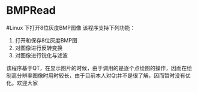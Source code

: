# BMPRead
#Linux 下打开8位灰度BMP图像
该程序支持下列功能：
1. 打开和保存8位灰度BMP图
2. 对图像进行反转变换
3. 对图像进行锐化与滤波

该程序基于QT，在显示图片的时候，由于调用的是逐个点绘图的操作，因而在绘制高分辨率图像时用时较长，由于目前本人对Qt并不是很了解，因而暂时没有优化。欢迎大家
